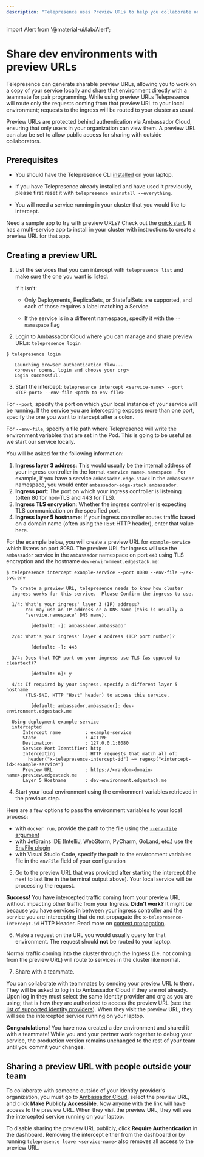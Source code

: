```yaml
---
description: "Telepresence uses Preview URLs to help you collaborate on developing Kubernetes services with teammates."
---
```


import Alert from '@material-ui/lab/Alert';

# Share dev environments with preview URLs

Telepresence can generate sharable preview URLs, allowing you to work on a copy of your service locally and share that environment directly with a teammate for pair programming. While using preview URLs Telepresence will route only the requests coming from that preview URL to your local environment; requests to the ingress will be routed to your cluster as usual.

Preview URLs are protected behind authentication via Ambassador Cloud, ensuring that only users in your organization can view them. A preview URL can also be set to allow public access for sharing with outside collaborators.

## Prerequisites

* You should have the Telepresence CLI [installed](../../install/) on your laptop.

* If you have Telepresence already installed and have used it previously, please first reset it with `telepresence uninstall --everything`.

* You will need a service running in your cluster that you would like to intercept.

<Alert severity="info">
Need a sample app to try with preview URLs?  Check out the <a href="../../quick-start/qs-node/">quick start</a>. It has a multi-service app to install in your cluster with instructions to create a preview URL for that app.
</Alert>

## Creating a preview URL

1. List the services that you can intercept with `telepresence list` and make sure the one you want is listed.

    If it isn't:

    * Only Deployments, ReplicaSets, or StatefulSets are supported, and each of those requires a label matching a Service

    * If the service is in a different namespace, specify it with the `--namespace` flag

2. Login to Ambassador Cloud where you can manage and share preview URLs:
`telepresence login`

  ```
  $ telepresence login

     Launching browser authentication flow...
     <browser opens, login and choose your org>
     Login successful.
   ```

3. Start the intercept:
`telepresence intercept <service-name> --port <TCP-port> --env-file <path-to-env-file>`

  For `--port`, specify the port on which your local instance of your service will be running. If the service you are intercepting exposes more than one port, specify the one you want to intercept after a colon.

  For `--env-file`, specify a file path where Telepresence will write the environment variables that are set in the Pod. This is going to be useful as we start our service locally.

   You will be asked for the following information:
   1. **Ingress layer 3 address**: This would usually be the internal address of your ingress controller in the format `<service name>.namespace `. For example, if you have a service `ambassador-edge-stack` in the `ambassador` namespace, you would enter `ambassador-edge-stack.ambassador`.
   2. **Ingress port**: The port on which your ingress controller is listening (often 80 for non-TLS and 443 for TLS).
   3. **Ingress TLS encryption**: Whether the ingress controller is expecting TLS communication on the specified port.
   4. **Ingress layer 5 hostname**: If your ingress controller routes traffic based on a domain name (often using the `Host` HTTP header), enter that value here.

   For the example below, you will create a preview URL for `example-service` which listens on port 8080.  The preview URL for ingress will use the `ambassador` service in the `ambassador` namespace on port `443` using TLS encryption and the hostname `dev-environment.edgestack.me`:

   ```
   $ telepresence intercept example-service --port 8080 --env-file ~/ex-svc.env

     To create a preview URL, telepresence needs to know how cluster
     ingress works for this service.  Please Confirm the ingress to use.

     1/4: What's your ingress' layer 3 (IP) address?
          You may use an IP address or a DNS name (this is usually a
          "service.namespace" DNS name).

            [default: -]: ambassador.ambassador

     2/4: What's your ingress' layer 4 address (TCP port number)?

            [default: -]: 443

     3/4: Does that TCP port on your ingress use TLS (as opposed to cleartext)?

            [default: n]: y

     4/4: If required by your ingress, specify a different layer 5 hostname
          (TLS-SNI, HTTP "Host" header) to access this service.

            [default: ambassador.ambassador]: dev-environment.edgestack.me

     Using deployment example-service
     intercepted
         Intercept name         : example-service
         State                  : ACTIVE
         Destination            : 127.0.0.1:8080
         Service Port Identifier: http
         Intercepting           : HTTP requests that match all of:
           header("x-telepresence-intercept-id") ~= regexp("<intercept-id>:example-service")
         Preview URL            : https://<random-domain-name>.preview.edgestack.me
         Layer 5 Hostname       : dev-environment.edgestack.me
   ```

4. Start your local environment using the environment variables retrieved in the previous step.

  Here are a few options to pass the environment variables to your local process:
   - with `docker run`, provide the path to the file using the [`--env-file` argument](https://docs.docker.com/engine/reference/commandline/run/#set-environment-variables--e---env---env-file)
   - with JetBrains IDE (IntelliJ, WebStorm, PyCharm, GoLand, etc.) use the [EnvFile plugin](https://plugins.jetbrains.com/plugin/7861-envfile)
   - with Visual Studio Code, specify the path to the environment variables file in the `envFile` field of your configuration

5. Go to the preview URL that was provided after starting the intercept (the next to last line in the terminal output above). Your local service will be processing the request.

  <Alert severity="success">
    <strong>Success!</strong> You have intercepted traffic coming from your preview URL without impacting other traffic from your Ingress.
  </Alert>

  <Alert severity="info">
    <strong>Didn't work?</strong> It might be because you have services in between your ingress controller and the service you are intercepting that do not propagate the <code>x-telepresence-intercept-id</code> HTTP Header. Read more on <a href="../../concepts/context-prop">context propagation</a>.
  </Alert>

6. Make a request on the URL you would usually query for that environment.  The request should **not** be routed to your laptop.

  Normal traffic coming into the cluster through the Ingress (i.e. not coming from the preview URL) will route to services in the cluster like normal.

7. Share with a teammate.

  You can collaborate with teammates by sending your preview URL to them. They will be asked to log in to Ambassador Cloud if they are not already. Upon log in they must select the same identity provider and org as you are using; that is how they are authorized to access the preview URL (see the [list of supported identity providers](../../faqs/#idps)). When they visit the preview URL, they will see the intercepted service running on your laptop.

<Alert severity="success">
  <strong>Congratulations!</strong> You have now created a dev environment and shared it with a teammate!  While you and your partner work together to debug your service, the production version remains unchanged to the rest of your team until you commit your changes.
</Alert>

## Sharing a preview URL with people outside your team

To collaborate with someone outside of your identity provider's organization, you must go to [Ambassador Cloud](https://app.getambassador.io/cloud/preview/), select the preview URL, and click **Make Publicly Accessible**.  Now anyone with the link will have access to the preview URL. When they visit the preview URL, they will see the intercepted service running on your laptop.

To disable sharing the preview URL publicly, click **Require Authentication** in the dashboard. Removing the intercept either from the dashboard or by running `telepresence leave <service-name>` also removes all access to the preview URL.
